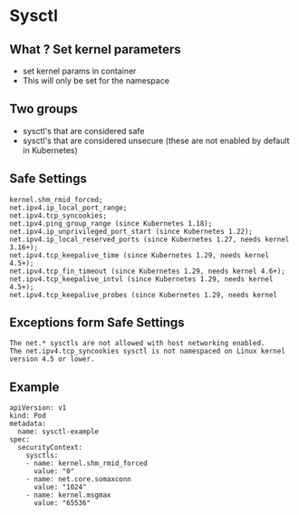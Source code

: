 # Sysctl 

## What ? Set kernel parameters 

  * set kernel params in container
  * This will only be set for the namespace 

## Two groups 

  * sysctl's that are considered safe
  * sysctl's that are considered unsecure (these are not enabled by default in Kubernetes)

## Safe Settings 

```
kernel.shm_rmid_forced;
net.ipv4.ip_local_port_range;
net.ipv4.tcp_syncookies;
net.ipv4.ping_group_range (since Kubernetes 1.18);
net.ipv4.ip_unprivileged_port_start (since Kubernetes 1.22);
net.ipv4.ip_local_reserved_ports (since Kubernetes 1.27, needs kernel 3.16+);
net.ipv4.tcp_keepalive_time (since Kubernetes 1.29, needs kernel 4.5+);
net.ipv4.tcp_fin_timeout (since Kubernetes 1.29, needs kernel 4.6+);
net.ipv4.tcp_keepalive_intvl (since Kubernetes 1.29, needs kernel 4.5+);
net.ipv4.tcp_keepalive_probes (since Kubernetes 1.29, needs kernel
```

## Exceptions form Safe Settings 

```
The net.* sysctls are not allowed with host networking enabled.
The net.ipv4.tcp_syncookies sysctl is not namespaced on Linux kernel version 4.5 or lower.
```

## Example 

```
apiVersion: v1
kind: Pod
metadata:
  name: sysctl-example
spec:
  securityContext:
    sysctls:
    - name: kernel.shm_rmid_forced
      value: "0"
    - name: net.core.somaxconn
      value: "1024"
    - name: kernel.msgmax
      value: "65536"
```

